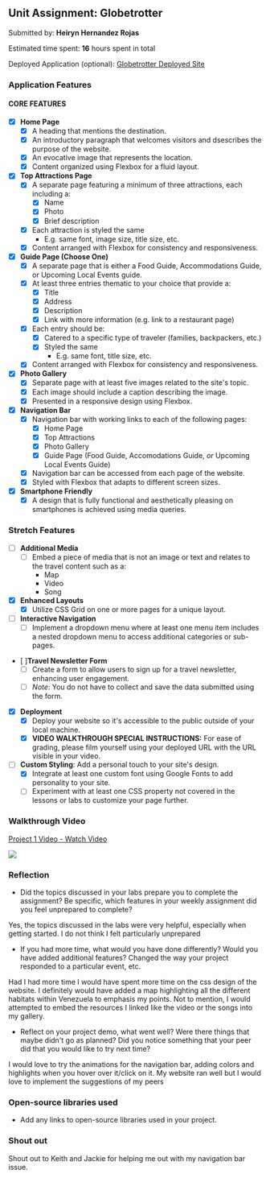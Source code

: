 ## Unit Assignment: Globetrotter

Submitted by: **Heiryn Hernandez Rojas**

Estimated time spent: **16** hours spent in total

Deployed Application (optional): [Globetrotter Deployed Site](https://globetrotter-neon.vercel.app/index.html)

### Application Features

#### CORE FEATURES

- [X] **Home Page**
  - [X] A heading that mentions the destination.
  - [X] An introductory paragraph that welcomes visitors and dsescribes the purpose of the website. 
  - [X] An evocative image that represents the location.
  - [X] Content organized using Flexbox for a fluid layout.

- [X] **Top Attractions Page**
  - [X] A separate page featuring a minimum of three attractions, each including a:
    - [X] Name
    - [X] Photo
    - [X] Brief description
  - [X] Each attraction is styled the same
    - E.g. same font, image size, title size, etc. 
  - [X] Content arranged with Flexbox for consistency and responsiveness.

- [X] **Guide Page (Choose One)**
  - [X] A separate page that is either a Food Guide, Accommodations Guide, or Upcoming Local Events guide.
  - [X] At least three entries thematic to your choice that provide a:
    - [X] Title
    - [X] Address
    - [X] Description
    - [X] Link with more information (e.g. link to a restaurant page)
  - [X] Each entry should be:
    - [X] Catered to a specific type of traveler (families, backpackers, etc.)
    - [X] Styled the same
      - E.g. same font, title size, etc.
  - [X] Content arranged with Flexbox for consistency and responsiveness. 

- [X] **Photo Gallery**
  - [X] Separate page with at least five images related to the site's topic.
  - [X] Each image should include a caption describing the image.
  - [X] Presented in a responsive design using Flexbox.

- [X] **Navigation Bar**
  - [X] Navigation bar with working links to each of the following pages:
    - [X] Home Page
    - [X] Top Attractions
    - [X] Photo Gallery
    - [x] Guide Page (Food Guide, Accomodations Guide, _or_ Upcoming Local Events Guide)
  - [X] Navigation bar can be accessed from each page of the website.
  - [X] Styled with Flexbox that adapts to different screen sizes.  

- [x] **Smartphone Friendly**
  - [x] A design that is fully functional and aesthetically pleasing on smartphones is achieved using media queries.

### Stretch Features

- [ ] **Additional Media**
  - [ ] Embed a piece of media that is not an image or text and relates to the travel content such as a:
    - Map
    - Video
    - Song

- [X] **Enhanced Layouts**
  - [X] Utilize CSS Grid on one or more pages for a unique layout.

- [ ] **Interactive Navigation**
  - [ ] Implement a dropdown menu where at least one menu item includes a nested dropdown menu to access additional categories or sub-pages.

- [ ]**Travel Newsletter Form**
  - [ ] Create a form to allow users to sign up for a travel newsletter, enhancing user engagement.
  - [ ] *Note*: You do not have to collect and save the data submitted using the form. 

- [x] **Deployment**
  - [x] Deploy your website so it's accessible to the public outside of your local machine. 
  - [x] **VIDEO WALKTHROUGH SPECIAL INSTRUCTIONS:** For ease of grading, please film yourself using your deployed URL with the URL visible in your video. 

- [ ] **Custom Styling**: Add a personal touch to your site's design.
  - [X] Integrate at least one custom font using Google Fonts to add personality to your site.
  - [ ] Experiment with at least one CSS property not covered in the lessons or labs to customize your page further.

### Walkthrough Video


<div>
    <a href="https://www.loom.com/share/e37622c5c15540c087a8eb7fe7cf9f4b">
      <p>Project 1 Video - Watch Video</p>
    </a>
    <a href="https://www.loom.com/share/e37622c5c15540c087a8eb7fe7cf9f4b">
      <img style="max-width:300px;" src="https://cdn.loom.com/sessions/thumbnails/e37622c5c15540c087a8eb7fe7cf9f4b-02d6292f52d5eeb0-full-play.gif">
    </a>
  </div>

### Reflection

* Did the topics discussed in your labs prepare you to complete the assignment? Be specific, which features in your weekly assignment did you feel unprepared to complete?

Yes, the topics discussed in the labs were very helpful, especially when getting started. I do not think I felt particularly unprepared

* If you had more time, what would you have done differently? Would you have added additional features? Changed the way your project responded to a particular event, etc.
  
Had I had more time I would have spent more time on the css design of the website. I definitely would have added a map highlighting all the different habitats within Venezuela to emphasis my points. Not to mention, I would attempted to embed the resources I linked like the video or the songs into my gallery.

* Reflect on your project demo, what went well? Were there things that maybe didn't go as planned? Did you notice something that your peer did that you would like to try next time?

I would love to try the animations for the navigation bar, adding colors and highlights when you hover over it/click on it. My website ran well but I would love to implement the suggestions of my peers


### Open-source libraries used

- Add any links to open-source libraries used in your project.

### Shout out

Shout out to Keith and Jackie for helping me out with my navigation bar issue.
